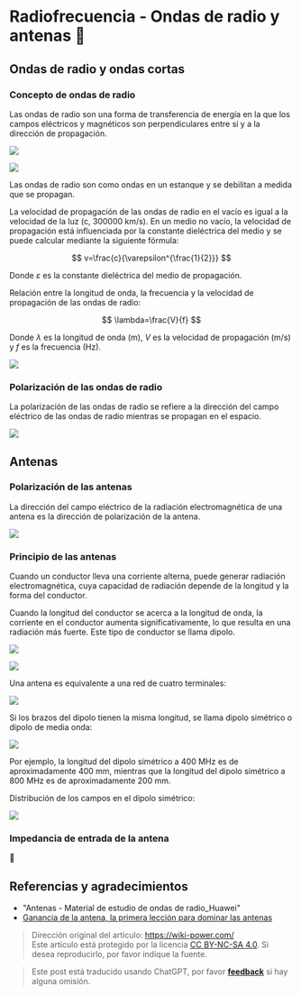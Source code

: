 # Radiofrecuencia - Ondas de radio y antenas 🚧

## Ondas de radio y ondas cortas

### Concepto de ondas de radio

Las ondas de radio son una forma de transferencia de energía en la que los campos eléctricos y magnéticos son perpendiculares entre sí y a la dirección de propagación.

![](https://f004.backblazeb2.com/file/wiki-media/img/20220328151806.png)

![](https://f004.backblazeb2.com/file/wiki-media/img/20220328152954.png)

Las ondas de radio son como ondas en un estanque y se debilitan a medida que se propagan.

La velocidad de propagación de las ondas de radio en el vacío es igual a la velocidad de la luz (c, 300000 km/s). En un medio no vacío, la velocidad de propagación está influenciada por la constante dieléctrica del medio y se puede calcular mediante la siguiente fórmula:

$$
v=\frac{c}{\varepsilon^{\frac{1}{2}}}
$$

Donde $\varepsilon$ es la constante dieléctrica del medio de propagación.

Relación entre la longitud de onda, la frecuencia y la velocidad de propagación de las ondas de radio:

$$
\lambda=\frac{V}{f}
$$

Donde $\lambda$ es la longitud de onda (m), $V$ es la velocidad de propagación (m/s) y $f$ es la frecuencia (Hz).

![](https://f004.backblazeb2.com/file/wiki-media/img/20220328153416.png)

### Polarización de las ondas de radio

La polarización de las ondas de radio se refiere a la dirección del campo eléctrico de las ondas de radio mientras se propagan en el espacio.

![](https://f004.backblazeb2.com/file/wiki-media/img/20220328153533.png)

## Antenas

### Polarización de las antenas

La dirección del campo eléctrico de la radiación electromagnética de una antena es la dirección de polarización de la antena.

![](https://f004.backblazeb2.com/file/wiki-media/img/20220328153749.png)

### Principio de las antenas

Cuando un conductor lleva una corriente alterna, puede generar radiación electromagnética, cuya capacidad de radiación depende de la longitud y la forma del conductor.

Cuando la longitud del conductor se acerca a la longitud de onda, la corriente en el conductor aumenta significativamente, lo que resulta en una radiación más fuerte. Este tipo de conductor se llama dipolo.

![](https://f004.backblazeb2.com/file/wiki-media/img/20220328154244.png)

![](https://f004.backblazeb2.com/file/wiki-media/img/20220328154355.png)

Una antena es equivalente a una red de cuatro terminales:

![](https://f004.backblazeb2.com/file/wiki-media/img/20220328154327.png)

Si los brazos del dipolo tienen la misma longitud, se llama dipolo simétrico o dipolo de media onda:

![](https://f004.backblazeb2.com/file/wiki-media/img/20220328154512.png)

Por ejemplo, la longitud del dipolo simétrico a 400 MHz es de aproximadamente 400 mm, mientras que la longitud del dipolo simétrico a 800 MHz es de aproximadamente 200 mm.

Distribución de los campos en el dipolo simétrico:

![](https://f004.backblazeb2.com/file/wiki-media/img/20220328154749.png)

### Impedancia de entrada de la antena

🚧

## Referencias y agradecimientos

- "Antenas - Material de estudio de ondas de radio\_Huawei"
- [Ganancia de la antena, la primera lección para dominar las antenas](https://rf.eefocus.com/article/id-335204)

> Dirección original del artículo: <https://wiki-power.com/>  
> Este artículo está protegido por la licencia [CC BY-NC-SA 4.0](https://creativecommons.org/licenses/by/4.0/deed.zh). Si desea reproducirlo, por favor indique la fuente.

> Este post está traducido usando ChatGPT, por favor [**feedback**](https://github.com/linyuxuanlin/Wiki_MkDocs/issues/new) si hay alguna omisión.